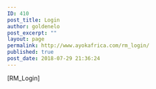 ```yaml
---
ID: 410
post_title: Login
author: goldenelo
post_excerpt: ""
layout: page
permalink: http://www.ayokafrica.com/rm_login/
published: true
post_date: 2018-07-29 21:36:24
---
```

[RM_Login]